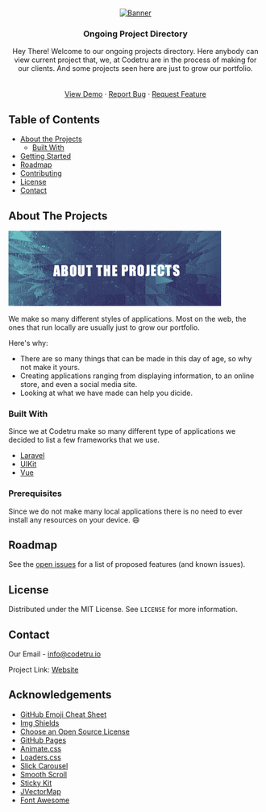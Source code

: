 
<!-- PROJECT LOGO -->
<br />
<p align="center">
  <a href="https://github.com/codetru-io/Ongoings">
    <img src="Readme_Assets/Banner.png" alt="Banner" width="90" height="100">
  </a>

  <h3 align="center">Ongoing Project Directory</h3>

  <p align="center">
    Hey There! Welcome to our ongoing projects directory. Here anybody can view current project that, we, at Codetru are in the process of making for our clients. And some projects seen here are just to grow our portfolio.
    <br />
    <br />
    <br />
    <a href="https://www.project.codetru.io">View Demo</a>
    ·
    <a href="https://github.com/codetru-io/Ongoings/issues">Report Bug</a>
    ·
    <a href="https://github.com/codetru-io/Ongoings/issues">Request Feature</a>
  </p>
</p>



<!-- TABLE OF CONTENTS -->
## Table of Contents

* [About the Projects](#about-the-project)
  * [Built With](#built-with)
* [Getting Started](#getting-started)
* [Roadmap](#roadmap)
* [Contributing](#contributing)
* [License](#license)
* [Contact](#contact)



<!-- ABOUT THE PROJECT -->
## About The Projects

[![Product Name Screen Shot][product-screenshot]](https://www.project.codetru.io)

We make so many different styles of applications. Most on the web, the ones that run locally are usually just to grow our portfolio.

Here's why:
* There are so many things that can be made in this day of age, so why not make it yours.
* Creating applications ranging from displaying information, to an online store, and even a social media site.
* Looking at what we have made can help you dicide.



### Built With
Since we at Codetru make so many different type of applications we decided to list a few frameworks that we use.
* [Laravel](https://laravel.com)
* [UIKit](https://getuikit.com/)
* [Vue](https://vuejs.org/)

### Prerequisites

Since we do not make many local applications there is no need to ever install any resources on your device. :smile:


<!-- ROADMAP -->
## Roadmap

See the [open issues](https://github.com/codetru-io/Ongoings/issues) for a list of proposed features (and known issues).

<!-- LICENSE -->
## License

Distributed under the MIT License. See `LICENSE` for more information.



<!-- CONTACT -->
## Contact

Our Email - info@codetru.io

Project Link: [Website](https://project.codetru.io)



<!-- ACKNOWLEDGEMENTS -->
## Acknowledgements
* [GitHub Emoji Cheat Sheet](https://www.webpagefx.com/tools/emoji-cheat-sheet)
* [Img Shields](https://shields.io)
* [Choose an Open Source License](https://choosealicense.com)
* [GitHub Pages](https://pages.github.com)
* [Animate.css](https://daneden.github.io/animate.css)
* [Loaders.css](https://connoratherton.com/loaders)
* [Slick Carousel](https://kenwheeler.github.io/slick)
* [Smooth Scroll](https://github.com/cferdinandi/smooth-scroll)
* [Sticky Kit](http://leafo.net/sticky-kit)
* [JVectorMap](http://jvectormap.com)
* [Font Awesome](https://fontawesome.com)


[product-screenshot]: Readme_Assets/AboutTheProjects.png
